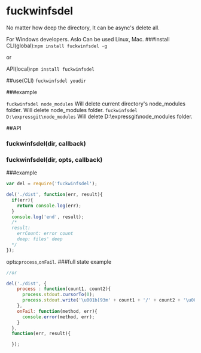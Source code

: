 # fuckwinfsdel
No matter how deep the directory, It can be async's delete all.

For Windows developers. Aslo Can be used Linux, Mac.
###install
CLI(global):`npm install fuckwinfsdel -g`

or 

API(local)`npm install fuckwinfsdel`

##use(CLI)
`fuckwinfsdel youdir`

###example

`fuckwinfsdel node_modules`
Will delete current directory's node_modules folder.
Will delete node_modules folder.
`fuckwinfsdel D:\expressgit\node_modules`
Will delete D:\expressgit\node_modules folder.

##API
### fuckwinfsdel(dir, callback)
### fuckwinfsdel(dir, opts, callback)

###example
```js
var del = require('fuckwinfsdel');

del('./dist', function(err, result){
  if(err){
    return console.log(err);
  }
  console.log('end', result);
  /*
  result:
    errCount: error count 
    deep: files' deep
  */
});
```
opts:`process`,`onFail`.
###full state example
```js
//or 

del('./dist', {
    process : function(count1, count2){
      process.stdout.cursorTo(0);
      process.stdout.write('\u001b[93m' + count1 + '/' + count2 + '\u001b[39m');
    },
    onFail: function(method, err){
      console.error(method, err);
    }
  },
  function(err, result){

  });
```